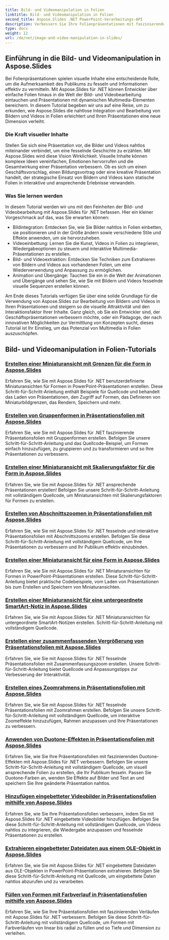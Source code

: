 ```yaml
---
title: Bild- und Videomanipulation in Folien
linktitle: Bild- und Videomanipulation in Folien
second_title: Aspose.Slides .NET PowerPoint-Verarbeitungs-API
description: Verbessern Sie Ihre Folienpräsentationen mit faszinierenden Bildern und Videos mit Aspose.Slides für .NET. Erfahren Sie Schritt für Schritt, wie Sie Bilder und Videos in Folien bearbeiten, um visuell ansprechende Inhalte zu erhalten.
type: docs
weight: 12
url: /de/net/image-and-video-manipulation-in-slides/
---
```


## Einführung in die Bild- und Videomanipulation in Aspose.Slides

Bei Folienpräsentationen spielen visuelle Inhalte eine entscheidende Rolle, um die Aufmerksamkeit des Publikums zu fesseln und Informationen effektiv zu vermitteln. Mit Aspose.Slides für .NET können Entwickler über einfache Folien hinaus in die Welt der Bild- und Videobearbeitung eintauchen und Präsentationen mit dynamischen Multimedia-Elementen bereichern. In diesem Tutorial begeben wir uns auf eine Reise, um zu erkunden, wie Aspose.Slides die nahtlose Integration und Bearbeitung von Bildern und Videos in Folien erleichtert und Ihren Präsentationen eine neue Dimension verleiht.

### Die Kraft visueller Inhalte

Stellen Sie sich eine Präsentation vor, die Bilder und Videos nahtlos miteinander verbindet, um eine fesselnde Geschichte zu erzählen. Mit Aspose.Slides wird diese Vision Wirklichkeit. Visuelle Inhalte können komplexe Ideen vereinfachen, Emotionen hervorrufen und die Gesamtwirkung einer Präsentation verbessern. Ob es sich um einen Geschäftsvorschlag, einen Bildungsvortrag oder eine kreative Präsentation handelt, der strategische Einsatz von Bildern und Videos kann statische Folien in interaktive und ansprechende Erlebnisse verwandeln.

### Was Sie lernen werden

In diesem Tutorial werden wir uns mit den Feinheiten der Bild- und Videobearbeitung mit Aspose.Slides für .NET befassen. Hier ein kleiner Vorgeschmack auf das, was Sie erwarten können:

- Bildintegration: Entdecken Sie, wie Sie Bilder nahtlos in Folien einbetten, sie positionieren und in der Größe ändern sowie verschiedene Stile und Effekte anwenden, um sie hervorzuheben.
- Videoeinbettung: Lernen Sie die Kunst, Videos in Folien zu integrieren, Wiedergabeoptionen zu steuern und interaktive Multimedia-Präsentationen zu erstellen.
- Bild- und Videoextraktion: Entdecken Sie Techniken zum Extrahieren von Bildern und Videos aus vorhandenen Folien, um eine Wiederverwendung und Anpassung zu ermöglichen.
- Animation und Übergänge: Tauchen Sie ein in die Welt der Animationen und Übergänge und sehen Sie, wie Sie mit Bildern und Videos fesselnde visuelle Sequenzen erstellen können.

Am Ende dieses Tutorials verfügen Sie über eine solide Grundlage für die Verwendung von Aspose.Slides zur Bearbeitung von Bildern und Videos in Ihren Präsentationen und steigern so die visuelle Attraktivität und den Interaktionsfaktor Ihrer Inhalte. Ganz gleich, ob Sie ein Entwickler sind, der Geschäftspräsentationen verbessern möchte, oder ein Pädagoge, der nach innovativen Möglichkeiten zur Vermittlung von Konzepten sucht, dieses Tutorial ist Ihr Einstieg, um das Potenzial von Multimedia in Folien auszuschöpfen.


## Bild- und Videomanipulation in Folien-Tutorials
### [Erstellen einer Miniaturansicht mit Grenzen für die Form in Aspose.Slides](./creating-thumbnail-bounds-shape/)
Erfahren Sie, wie Sie mit Aspose.Slides für .NET benutzerdefinierte Miniaturansichten für Formen in PowerPoint-Präsentationen erstellen. Diese Schritt-für-Schritt-Anleitung enthält Beispiele für Quellcode und behandelt das Laden von Präsentationen, den Zugriff auf Formen, das Definieren von Miniaturbildgrenzen, das Rendern, Speichern und mehr.
### [Erstellen von Gruppenformen in Präsentationsfolien mit Aspose.Slides](./creating-group-shapes/)
Erfahren Sie, wie Sie mit Aspose.Slides für .NET faszinierende Präsentationsfolien mit Gruppenformen erstellen. Befolgen Sie unsere Schritt-für-Schritt-Anleitung und das Quellcode-Beispiel, um Formen einfach hinzuzufügen, zu gruppieren und zu transformieren und so Ihre Präsentationen zu verbessern.
### [Erstellen einer Miniaturansicht mit Skalierungsfaktor für die Form in Aspose.Slides](./creating-thumbnail-scaling-factor-shape/)
Erfahren Sie, wie Sie mit Aspose.Slides für .NET ansprechende Präsentationen erstellen! Befolgen Sie unsere Schritt-für-Schritt-Anleitung mit vollständigem Quellcode, um Miniaturansichten mit Skalierungsfaktoren für Formen zu erstellen.
### [Erstellen von Abschnittszoomen in Präsentationsfolien mit Aspose.Slides](./creating-section-zoom/)
Erfahren Sie, wie Sie mit Aspose.Slides für .NET fesselnde und interaktive Präsentationsfolien mit Abschnittszooms erstellen. Befolgen Sie diese Schritt-für-Schritt-Anleitung mit vollständigem Quellcode, um Ihre Präsentationen zu verbessern und Ihr Publikum effektiv einzubinden.
### [Erstellen einer Miniaturansicht für eine Form in Aspose.Slides](./creating-thumbnail-shape/)
Erfahren Sie, wie Sie mit Aspose.Slides für .NET Miniaturansichten für Formen in PowerPoint-Präsentationen erstellen. Diese Schritt-für-Schritt-Anleitung bietet praktische Codebeispiele, vom Laden von Präsentationen bis zum Erstellen und Speichern von Miniaturansichten.
### [Erstellen einer Miniaturansicht für eine untergeordnete SmartArt-Notiz in Aspose.Slides](./creating-thumbnail-smartart-child-note/)
Erfahren Sie, wie Sie mit Aspose.Slides für .NET Miniaturansichten für untergeordnete SmartArt-Notizen erstellen. Schritt-für-Schritt-Anleitung mit vollständigem Quellcode.
### [Erstellen einer zusammenfassenden Vergrößerung von Präsentationsfolien mit Aspose.Slides](./creating-summary-zoom/)
Erfahren Sie, wie Sie mit Aspose.Slides für .NET fesselnde Präsentationsfolien mit Zusammenfassungszoom erstellen. Unsere Schritt-für-Schritt-Anleitung bietet Quellcode und Anpassungstipps zur Verbesserung der Interaktivität.
### [Erstellen eines Zoomrahmens in Präsentationsfolien mit Aspose.Slides](./creating-zoom-frame/)
Erfahren Sie, wie Sie mit Aspose.Slides für .NET fesselnde Präsentationsfolien mit Zoomrahmen erstellen. Befolgen Sie unsere Schritt-für-Schritt-Anleitung mit vollständigem Quellcode, um interaktive Zoomeffekte hinzuzufügen, Rahmen anzupassen und Ihre Präsentationen zu verbessern.
### [Anwenden von Duotone-Effekten in Präsentationsfolien mit Aspose.Slides](./applying-duotone-effects/)
Erfahren Sie, wie Sie Ihre Präsentationsfolien mit faszinierenden Duotone-Effekten mit Aspose.Slides für .NET verbessern. Befolgen Sie unsere Schritt-für-Schritt-Anleitung mit vollständigem Quellcode, um visuell ansprechende Folien zu erstellen, die Ihr Publikum fesseln. Passen Sie Duotone-Farben an, wenden Sie Effekte auf Bilder und Text an und speichern Sie Ihre geänderte Präsentation nahtlos.
### [Hinzufügen eingebetteter Videobilder in Präsentationsfolien mithilfe von Aspose.Slides](./adding-embedded-video-frame/)
Erfahren Sie, wie Sie Ihre Präsentationsfolien verbessern, indem Sie mit Aspose.Slides für .NET eingebettete Videobilder hinzufügen. Befolgen Sie diese Schritt-für-Schritt-Anleitung mit vollständigem Quellcode, um Videos nahtlos zu integrieren, die Wiedergabe anzupassen und fesselnde Präsentationen zu erstellen.
### [Extrahieren eingebetteter Dateidaten aus einem OLE-Objekt in Aspose.Slides](./extracting-embedded-file-data-ole-object/)
Erfahren Sie, wie Sie mit Aspose.Slides für .NET eingebettete Dateidaten aus OLE-Objekten in PowerPoint-Präsentationen extrahieren. Befolgen Sie diese Schritt-für-Schritt-Anleitung mit Quellcode, um eingebettete Daten nahtlos abzurufen und zu verarbeiten.
### [Füllen von Formen mit Farbverlauf in Präsentationsfolien mithilfe von Aspose.Slides](./filling-shapes-gradient/)
Erfahren Sie, wie Sie Ihre Präsentationsfolien mit faszinierenden Verläufen mit Aspose.Slides für .NET verbessern. Befolgen Sie diese Schritt-für-Schritt-Anleitung mit vollständigem Quellcode, um Formen mit Farbverläufen von linear bis radial zu füllen und so Tiefe und Dimension zu verleihen.